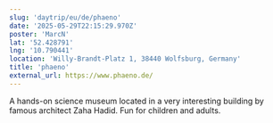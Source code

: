 ```yaml
---
slug: 'daytrip/eu/de/phaeno'
date: '2025-05-29T22:15:29.970Z'
poster: 'MarcN'
lat: '52.428791'
lng: '10.790441'
location: 'Willy-Brandt-Platz 1, 38440 Wolfsburg, Germany'
title: 'phaeno'
external_url: https://www.phaeno.de/
---
```

A hands-on science museum located in a very interesting building by famous architect Zaha Hadid. Fun for children and adults. 
